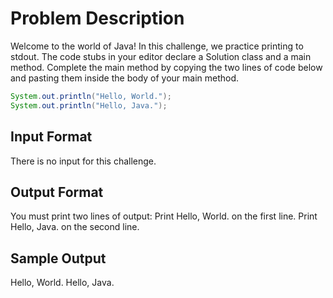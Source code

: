 # Problem Description
Welcome to the world of Java! In this challenge, we practice printing to stdout.
The code stubs in your editor declare a Solution class and a main method.
Complete the main method by copying the two lines of code below and pasting them inside the body of your main method.
```java
System.out.println("Hello, World.");
System.out.println("Hello, Java.");
```
## Input Format
There is no input for this challenge.
## Output Format
You must print two lines of output:
Print Hello, World. on the first line.
Print Hello, Java. on the second line.
## Sample Output
Hello, World.
Hello, Java.